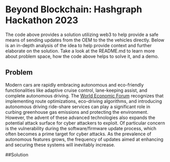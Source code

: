 # Beyond Blockchain: Hashgraph Hackathon 2023
The code above provides a solution utilizing web3 to help provide a safe means of sending updates from the OEM to the the vehicles directly. Below is an in-depth analysis of the idea to help provide context and further elaborate on the solution. Take a look at the README.md to learn more about problem space, how the code above helps to solve it, and a demo.

## Problem
Modern cars are rapidly embracing autonomous and eco-friendly functionalities like adaptive cruise control, lane-keeping assist, and complete autonomous driving. The <a href="https://www.weforum.org/agenda/2018/01/8-ways-ai-can-help-save-the-planet/">World Economic Forum</a> recognizes that implementing route optimizations, eco-driving algorithms, and introducing autonomous driving ride-share services can play a significant role in curbing greenhouse gas emissions and protecting the environment. However, the advent of these advanced technologies also expands the potential attack surface for cyber attackers to exploit. Of particular concern is the vulnerability during the software/firmware update process, which often becomes a prime target for cyber attacks. As the prevalence of autonomous features grows, the frequency of updates aimed at enhancing and securing these systems will inevitably increase.

##Solution

